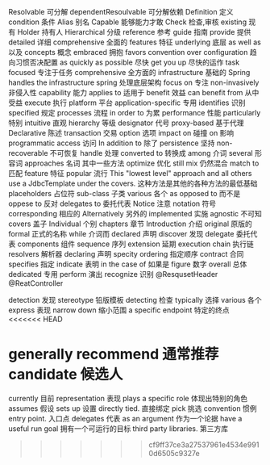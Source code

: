 Resolvable   可分解 dependentResoulvable 可分解依赖
Definition   定义
condition    条件
Alias    别名
Capable 能够能力才敢
Check 检查,审核
existing 现有
Holder 持有人
Hierarchical 分级
reference  参考
guide 指南
provide 提供
detailed 详细
comprehensive 全面的
features 特征
underlying 底层
as well as 以及
concepts 概念
embraced 拥抱
favors convention over configuration 趋向习惯否决配置
as quickly as possible 尽快
get you up 尽快的运作
task focused 专注于任务
comprehensive  全方面的
infrastructure 基础的
Spring handles the infrastructure spring 处理底层架构
focus on 专注
non-invasively 非侵入性
capability  能力
applies to 适用于
benefit 效益 can benefit from  从中受益
execute  执行
platform 平台
application-specific 专用
identifies  识别
specified  规定
processes 流程
in order to 为累
performance 性能
particularly 特别
intuitive 直观
hierarchy 等级
designator 代号
proxy-based 基于代理
Declarative 陈述
transaction 交易
option  选项
 impact on  碰撞 on 影响
 programmatic 
 access 访问
 In addition to 除了
 persistence  坚持
non-recoverable 不可恢复
handle 处理
converted to 转换成
 among 介词 several 形容词 approaches 名词 其中一些方法
optimize 优化
still mix 仍然混合
match to 匹配
feature 特征
popular 流行
This "lowest level" approach and all others use a JdbcTemplate under the covers. 这种方法是其他的各种方法的最低基础
placeholders 占位符
sub-class 子类
various 各个
as opposed to 而不是
oppese to 反对
delegates to 委托代表
Notice 注意
notation 符号
corresponding 相应的
Alternatively 另外的
implemented 实施
agnostic 不可知
covers 盖子
Individual 个别
chapters 章节
Introduction 介绍
original 原版的
formal 正式的名称
while 介词而
declared 声明
discover 发现
delegate 委托代表
components 组件
sequence 序列
extension 延期
execution chain  执行链
resolvers 解析器
declaring 声明
specity ordering 指定顺序
contract 合同
specifies 指定
indicate 表明
in the case of 如果是
figure 数字
overall 总体
dedicated 专用
perform  演出
recognize 识别
@ResqusetHeader
@ReatController

detection 发现
stereotype 铅版模板
detecting 检查
typically 选择
various 各个
express 表现
narrow down 缩小范围
 a specific endpoint 特定的终点
<<<<<<< HEAD

generally recommend 通常推荐
candidate  候选人
=======
currently 目前
representation 表现
 plays a specific role 体现出特别的角色
 assumes 假设
 sets up 设置
 directly tied. 直接绑定
 pick 挑选
 convention 惯例
 entry point. 入口点
 delegates 代表
 as an argument 作为一个论据
 have a useful run goal  拥有一个可运行的目标
 third party libraries.  第三方库

>>>>>>> cf9ff37ce3a27537961e4534e9910d6505c9327e
